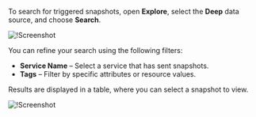 

To search for triggered snapshots, open **Explore**, select the **Deep** data source, and choose **Search**.  

![!Screenshot](/frdocs/Monitor-your-data/Deep/images/Search.png)

You can refine your search using the following filters:  

- **Service Name** – Select a service that has sent snapshots.  
- **Tags** – Filter by specific attributes or resource values.  

Results are displayed in a table, where you can select a snapshot to view.  

![!Screenshot](/frdocs/Monitor-your-data/Deep/images/table.png)